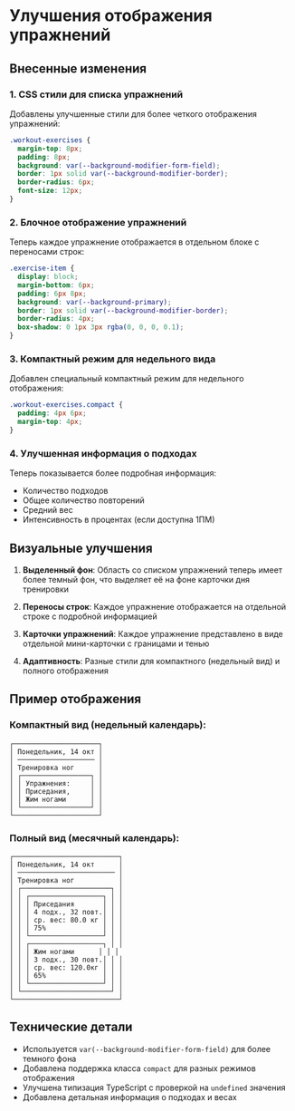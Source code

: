 # Улучшения отображения упражнений

## Внесенные изменения

### 1. CSS стили для списка упражнений

Добавлены улучшенные стили для более четкого отображения упражнений:

```css
.workout-exercises {
  margin-top: 8px;
  padding: 8px;
  background: var(--background-modifier-form-field);
  border: 1px solid var(--background-modifier-border);
  border-radius: 6px;
  font-size: 12px;
}
```

### 2. Блочное отображение упражнений

Теперь каждое упражнение отображается в отдельном блоке с переносами строк:

```css
.exercise-item {
  display: block;
  margin-bottom: 6px;
  padding: 6px 8px;
  background: var(--background-primary);
  border: 1px solid var(--background-modifier-border);
  border-radius: 4px;
  box-shadow: 0 1px 3px rgba(0, 0, 0, 0.1);
}
```

### 3. Компактный режим для недельного вида

Добавлен специальный компактный режим для недельного отображения:

```css
.workout-exercises.compact {
  padding: 4px 6px;
  margin-top: 4px;
}
```

### 4. Улучшенная информация о подходах

Теперь показывается более подробная информация:
- Количество подходов
- Общее количество повторений
- Средний вес
- Интенсивность в процентах (если доступна 1ПМ)

## Визуальные улучшения

1. **Выделенный фон**: Область со списком упражнений теперь имеет более темный фон, что выделяет её на фоне карточки дня тренировки

2. **Переносы строк**: Каждое упражнение отображается на отдельной строке с подробной информацией

3. **Карточки упражнений**: Каждое упражнение представлено в виде отдельной мини-карточки с границами и тенью

4. **Адаптивность**: Разные стили для компактного (недельный вид) и полного отображения

## Пример отображения

### Компактный вид (недельный календарь):
```
┌─────────────────────┐
│ Понедельник, 14 окт │
│ ─────────────────── │
│ Тренировка ног      │
│ ┌─────────────────┐ │
│ │ Упражнения:     │ │
│ │ Приседания,     │ │
│ │ Жим ногами      │ │
│ └─────────────────┘ │
└─────────────────────┘
```

### Полный вид (месячный календарь):
```
┌──────────────────────────┐
│ Понедельник, 14 окт      │
│ ──────────────────────── │
│ Тренировка ног           │
│ ┌──────────────────────┐ │
│ │ ┌──────────────────┐ │ │
│ │ │ Приседания       │ │ │
│ │ │ 4 подх., 32 повт.│ │ │
│ │ │ ср. вес: 80.0 кг │ │ │
│ │ │ 75%              │ │ │
│ │ └──────────────────┘ │ │
│ │ ┌──────────────────┐ │ │
│ │ │ Жим ногами      │ │ │
│ │ │ 3 подх., 30 повт.│ │ │
│ │ │ ср. вес: 120.0кг │ │ │
│ │ │ 65%              │ │ │
│ │ └──────────────────┘ │ │
│ └──────────────────────┘ │
└──────────────────────────┘
```

## Технические детали

- Используется `var(--background-modifier-form-field)` для более темного фона
- Добавлена поддержка класса `compact` для разных режимов отображения
- Улучшена типизация TypeScript с проверкой на `undefined` значения
- Добавлена детальная информация о подходах и весах